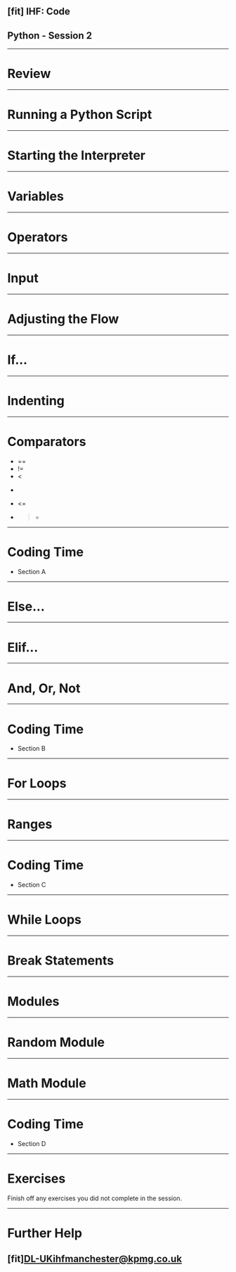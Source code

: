 ## [fit] IHF: Code 
## Python - Session 2

--- 

# Review

---

# Running a Python Script

---

# Starting the Interpreter

---

# Variables 

---

# Operators 

---

# Input

---

# Adjusting the Flow

---

# If...

---

# Indenting

---

# Comparators 

- ==
- !=
- <
- >
- <=
- >=

---

# Coding Time 
- Section A 

---

# Else...

---

# Elif...

---

# And, Or, Not

---

# Coding Time
- Section B

---

# For Loops

---

# Ranges 

---

# Coding Time
- Section C

---

# While Loops 

---

# Break Statements 

---

# Modules 

---

# Random Module

---

# Math Module 

---

# Coding Time
- Section D

---

# Exercises 

Finish off any exercises you did not complete in the session. 

--- 

# Further Help 

## [fit]DL-UKihfmanchester@kpmg.co.uk
